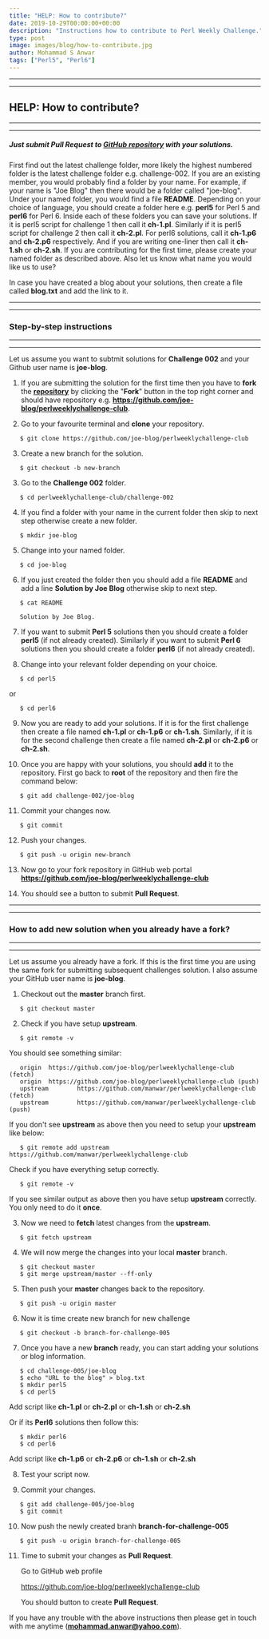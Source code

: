 ```yaml
---
title: "HELP: How to contribute?"
date: 2019-10-29T00:00:00+00:00
description: "Instructions how to contribute to Perl Weekly Challenge."
type: post
image: images/blog/how-to-contribute.jpg
author: Mohammad S Anwar
tags: ["Perl5", "Perl6"]
---
```

---
---
## HELP: How to contribute?
---
---

##### Just submit Pull Request to [**GitHub repository**](https://github.com/manwar/perlweeklychallenge-club) with your solutions.

First find out the latest challenge folder, more likely the highest numbered folder is the latest challenge folder e.g. challenge-002. If you are an existing member, you would probably find a folder by your name. For example, if your name is "Joe Blog" then there would be a folder called "joe-blog". Under your named folder, you would find a file **README**. Depending on your choice of language, you should create a folder here e.g. **perl5** for Perl 5 and **perl6** for Perl 6. Inside each of these folders you can save your solutions. If it is perl5 script for challenge 1 then call it **ch-1.pl**. Similarly if it is perl5 script for challenge 2 then call it **ch-2.pl**. For perl6 solutions, call it **ch-1.p6** and **ch-2.p6** respectively. And if you are writing one-liner then call it **ch-1.sh** or **ch-2.sh**. If you are contributing for the first time, please create your named folder as described above. Also let us know what name you would like us to use?

In case you have created a blog about your solutions, then create a file called **blog.txt** and add the link to it.

---
---
### Step-by-step instructions
---
---

Let us assume you want to subtmit solutions for **Challenge 002** and your Github user name is **joe-blog**.

1) If you are submitting the solution for the first time then you have to **fork** the [**repository**](https://github.com/manwar/perlweeklychallenge-club) by clicking the "**Fork**" button in the top right corner and should have repository e.g. **https://github.com/joe-blog/perlweeklychallenge-club**.

2) Go to your favourite terminal and **clone** your repository.
```
   $ git clone https://github.com/joe-blog/perlweeklychallenge-club
```

3) Create a new branch for the solution.
```
   $ git checkout -b new-branch
```

3) Go to the **Challenge 002** folder.
```
   $ cd perlweeklychallenge-club/challenge-002
```

4) If you find a folder with your name in the current folder then skip to next step otherwise create a new folder.
```
   $ mkdir joe-blog
```

5) Change into your named folder.
```
   $ cd joe-blog
```

6) If you just created the folder then you should add a file **README** and add a line **Solution by Joe Blog** otherwise skip to next step.
```
   $ cat README

   Solution by Joe Blog.
```

7) If you want to submit **Perl 5** solutions then you should create a folder **perl5** (if not already created). Similarly if you want to submit **Perl 6** solutions then you should create a folder **perl6** (if not already created).

8) Change into your relevant folder depending on your choice.
```
   $ cd perl5
```
or
```
   $ cd perl6
```

9) Now you are ready to add your solutions. If it is for the first challenge then create a file named **ch-1.pl** or **ch-1.p6** or **ch-1.sh**. Similarly, if it is for the second challenge then create a file named **ch-2.pl** or **ch-2.p6** or **ch-2.sh**.

10) Once you are happy with your solutions, you should **add** it to the repository. First go back to **root** of the repository and then fire the command below:
```
   $ git add challenge-002/joe-blog
```

11) Commit your changes now.
```
   $ git commit
```

12) Push your changes.
```
   $ git push -u origin new-branch
```

13) Now go to your fork repository in GitHub web portal **https://github.com/joe-blog/perlweeklychallenge-club**

14) You should see a button to submit **Pull Request**.

---
---
### How to add new solution when you already have a fork?
---
---

Let us assume you already have a fork. If this is the first time you are using the same fork for submitting subsequent challenges solution. I also assume your GitHub user name is **joe-blog**.

1) Checkout out the **master** branch first.
```
   $ git checkout master
```

2) Check if you have setup **upstream**.
```
   $ git remote -v
```

You should see something similar:
```
   origin  https://github.com/joe-blog/perlweeklychallenge-club (fetch)
   origin  https://github.com/joe-blog/perlweeklychallenge-club (push)
   upstream        https://github.com/manwar/perlweeklychallenge-club (fetch)
   upstream        https://github.com/manwar/perlweeklychallenge-club (push)
```

If you don't see **upstream** as above then you need to setup your **upstream** like below:

```
   $ git remote add upstream https://github.com/manwar/perlweeklychallenge-club
```

Check if you have everything setup correctly.

```
   $ git remote -v
```

If you see similar output as above then you have setup **upstream** correctly. You only need to do it **once**.

3) Now we need to **fetch** latest changes from the **upstream**.

```
   $ git fetch upstream
```

4) We will now merge the changes into your local **master** branch.

```
   $ git checkout master
   $ git merge upstream/master --ff-only
```

5) Then push your **master** changes back to the repository.

```
   $ git push -u origin master
```

6) Now it is time create new branch for new challenge

```
   $ git checkout -b branch-for-challenge-005
```

7) Once you have a new **branch** ready, you can start adding your solutions or blog information.

```
   $ cd challenge-005/joe-blog
   $ echo "URL to the blog" > blog.txt
   $ mkdir perl5
   $ cd perl5
```

Add script like **ch-1.pl** or **ch-2.pl** or **ch-1.sh** or **ch-2.sh**

Or if its **Perl6** solutions then follow this:

```
   $ mkdir perl6
   $ cd perl6
```

Add script like **ch-1.p6** or **ch-2.p6** or **ch-1.sh** or **ch-2.sh**

8) Test your script now.

9) Commit your changes.

```
   $ git add challenge-005/joe-blog
   $ git commit
```

10) Now push the newly created branh **branch-for-challenge-005**

```
   $ git push -u origin branch-for-challenge-005
```

11) Time to submit your changes as **Pull Request**.

    Go to GitHub web profile

    https://github.com/joe-blog/perlweeklychallenge-club

    You should button to create **Pull Request**.

If you have any trouble with the above instructions then please get in touch with me anytime (**mohammad.anwar@yahoo.com**).
